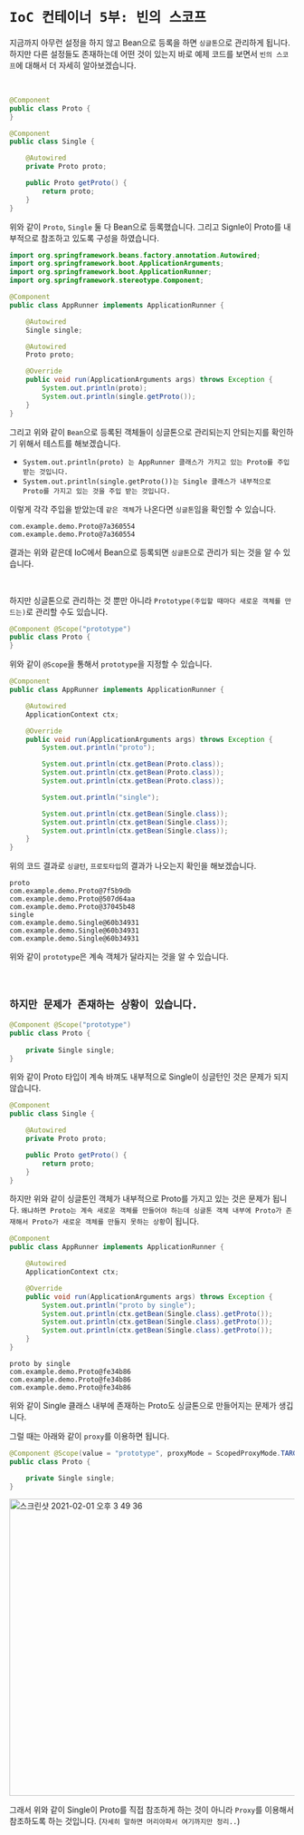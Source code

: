 # `IoC 컨테이너 5부: 빈의 스코프`

지금까지 아무런 설정을 하지 않고 Bean으로 등록을 하면 `싱글톤`으로 관리하게 됩니다. 하지만 다른 설정들도 존재하는데 어떤 것이 있는지 
바로 예제 코드를 보면서 `빈의 스코프`에 대해서 더 자세히 알아보겠습니다. 

<br>

```java
@Component
public class Proto {
}
```
```java
@Component
public class Single {

    @Autowired
    private Proto proto;

    public Proto getProto() {
        return proto;
    }
}
```

위와 같이 `Proto`, `Single` 둘 다 Bean으로 등록했습니다. 그리고 Signle이 Proto를 내부적으로 참조하고 있도록 구성을 하였습니다. 

```java
import org.springframework.beans.factory.annotation.Autowired;
import org.springframework.boot.ApplicationArguments;
import org.springframework.boot.ApplicationRunner;
import org.springframework.stereotype.Component;

@Component
public class AppRunner implements ApplicationRunner {

    @Autowired
    Single single;

    @Autowired
    Proto proto;

    @Override
    public void run(ApplicationArguments args) throws Exception {
        System.out.println(proto);
        System.out.println(single.getProto());
    }
}
```

그리고 위와 같이 `Bean`으로 등록된 객체들이 싱글톤으로 관리되는지 안되는지를 확인하기 위해서 테스트를 해보겠습니다. 

- `System.out.println(proto) 는 AppRunner 클래스가 가지고 있는 Proto를 주입받는 것입니다.`
- `System.out.println(single.getProto())는 Single 클래스가 내부적으로 Proto를 가지고 있는 것을 주입 받는 것입니다.`

이렇게 각각 주입을 받았는데 `같은 객체`가 나온다면 `싱글톤`임을 확인할 수 있습니다. 

```
com.example.demo.Proto@7a360554
com.example.demo.Proto@7a360554
```

결과는 위와 같은데 IoC에서 Bean으로 등록되면 `싱글톤`으로 관리가 되는 것을 알 수 있습니다. 
 
<br>

하지만 싱글톤으로 관리하는 것 뿐만 아니라 `Prototype(주입할 때마다 새로운 객체를 만드는)`로 관리할 수도 있습니다. 

```java
@Component @Scope("prototype")
public class Proto {
}
```

위와 같이 `@Scope`을 통해서 `prototype`을 지정할 수 있습니다. 

```java
@Component
public class AppRunner implements ApplicationRunner {

    @Autowired
    ApplicationContext ctx;

    @Override
    public void run(ApplicationArguments args) throws Exception {
        System.out.println("proto");

        System.out.println(ctx.getBean(Proto.class));
        System.out.println(ctx.getBean(Proto.class));
        System.out.println(ctx.getBean(Proto.class));

        System.out.println("single");

        System.out.println(ctx.getBean(Single.class));
        System.out.println(ctx.getBean(Single.class));
        System.out.println(ctx.getBean(Single.class));
    }
}
```

위의 코드 결과로 `싱글턴`, `프로토타입`의 결과가 나오는지 확인을 해보겠습니다. 

```
proto
com.example.demo.Proto@7f5b9db
com.example.demo.Proto@507d64aa
com.example.demo.Proto@37045b48
single
com.example.demo.Single@60b34931
com.example.demo.Single@60b34931
com.example.demo.Single@60b34931
```

위와 같이 `prototype`은 계속 객체가 달라지는 것을 알 수 있습니다. 

<br>

## `하지만 문제가 존재하는 상황이 있습니다.`

```java
@Component @Scope("prototype")
public class Proto {
    
    private Single single;
}
```

위와 같이 Proto 타입이 계속 바껴도 내부적으로 Single이 싱글턴인 것은 문제가 되지 않습니다. 

```java
@Component
public class Single {

    @Autowired
    private Proto proto;

    public Proto getProto() {
        return proto;
    }
}

```

하지만 위와 같이 싱글톤인 객체가 내부적으로 Proto를 가지고 있는 것은 문제가 됩니다. `왜냐하면 Proto는 계속 새로운 객체를 만들어야 하는데 싱글톤 객체 내부에 Proto가 존재해서 Proto가 새로운 객체를 만들지 못하는 상황`이 됩니다. 

```java
@Component
public class AppRunner implements ApplicationRunner {

    @Autowired
    ApplicationContext ctx;

    @Override
    public void run(ApplicationArguments args) throws Exception {
        System.out.println("proto by single");
        System.out.println(ctx.getBean(Single.class).getProto());
        System.out.println(ctx.getBean(Single.class).getProto());
        System.out.println(ctx.getBean(Single.class).getProto());
    }
}
```
```
proto by single
com.example.demo.Proto@fe34b86
com.example.demo.Proto@fe34b86
com.example.demo.Proto@fe34b86
```

위와 같이 Single 클래스 내부에 존재하는 Proto도 싱글톤으로 만들어지는 문제가 생깁니다. 

그럴 때는 아래와 같이 `proxy`를 이용하면 됩니다. 

```java
@Component @Scope(value = "prototype", proxyMode = ScopedProxyMode.TARGET_CLASS)
public class Proto {

    private Single single;
}
```

<img width="524" alt="스크린샷 2021-02-01 오후 3 49 36" src="https://user-images.githubusercontent.com/45676906/106424181-16cf5500-64a5-11eb-8b41-0274e248e326.png">

그래서 위와 같이 Single이 Proto를 직접 참조하게 하는 것이 아니라 `Proxy`를 이용해서 참조하도록 하는 것입니다. (`자세히 말하면 머리아파서 여기까지만 정리..`)

